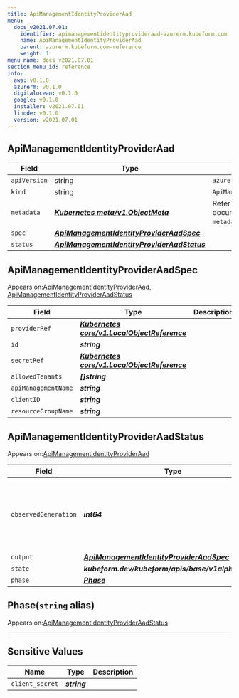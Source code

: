 ```yaml
---
title: ApiManagementIdentityProviderAad
menu:
  docs_v2021.07.01:
    identifier: apimanagementidentityprovideraad-azurerm.kubeform.com
    name: ApiManagementIdentityProviderAad
    parent: azurerm.kubeform.com-reference
    weight: 1
menu_name: docs_v2021.07.01
section_menu_id: reference
info:
  aws: v0.1.0
  azurerm: v0.1.0
  digitalocean: v0.1.0
  google: v0.1.0
  installer: v2021.07.01
  linode: v0.1.0
  version: v2021.07.01
---
```


## ApiManagementIdentityProviderAad
| Field | Type | Description |
| ------ | ----- | ----------- |
| `apiVersion` | string | `azurerm.kubeform.com/v1alpha1` |
|    `kind` | string | `ApiManagementIdentityProviderAad` |
| `metadata` | ***[Kubernetes meta/v1.ObjectMeta](https://v1-18.docs.kubernetes.io/docs/reference/generated/kubernetes-api/v1.18/#objectmeta-v1-meta)***|Refer to the Kubernetes API documentation for the fields of the `metadata` field.|
| `spec` | ***[ApiManagementIdentityProviderAadSpec](#apimanagementidentityprovideraadspec)***||
| `status` | ***[ApiManagementIdentityProviderAadStatus](#apimanagementidentityprovideraadstatus)***||
## ApiManagementIdentityProviderAadSpec

Appears on:[ApiManagementIdentityProviderAad](#apimanagementidentityprovideraad), [ApiManagementIdentityProviderAadStatus](#apimanagementidentityprovideraadstatus)

| Field | Type | Description |
| ------ | ----- | ----------- |
| `providerRef` | ***[Kubernetes core/v1.LocalObjectReference](https://v1-18.docs.kubernetes.io/docs/reference/generated/kubernetes-api/v1.18/#localobjectreference-v1-core)***||
| `id` | ***string***||
| `secretRef` | ***[Kubernetes core/v1.LocalObjectReference](https://v1-18.docs.kubernetes.io/docs/reference/generated/kubernetes-api/v1.18/#localobjectreference-v1-core)***||
| `allowedTenants` | ***[]string***||
| `apiManagementName` | ***string***||
| `clientID` | ***string***||
| `resourceGroupName` | ***string***||
## ApiManagementIdentityProviderAadStatus

Appears on:[ApiManagementIdentityProviderAad](#apimanagementidentityprovideraad)

| Field | Type | Description |
| ------ | ----- | ----------- |
| `observedGeneration` | ***int64***| ***(Optional)*** Resource generation, which is updated on mutation by the API Server.|
| `output` | ***[ApiManagementIdentityProviderAadSpec](#apimanagementidentityprovideraadspec)***| ***(Optional)*** |
| `state` | ***kubeform.dev/kubeform/apis/base/v1alpha1.State***| ***(Optional)*** |
| `phase` | ***[Phase](#phase)***| ***(Optional)*** |
## Phase(`string` alias)

Appears on:[ApiManagementIdentityProviderAadStatus](#apimanagementidentityprovideraadstatus)

---
## Sensitive Values
| Name | Type | Description |
|------|------|-------------|
| `client_secret` | ***string*** ||
